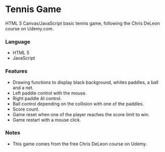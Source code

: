 # Tennis Game
HTML 5 Canvas/JavaScript basic tennis game, following the Chris DeLeon course on Udemy.com.

### Language

* HTML 5
* JavaScript

### Features

* Drawing functions to display black background, whites paddles, a ball and a net.
* Left paddle control with the mouse.
* Right paddle AI control.
* Ball control depending on the collision with one of the paddles.
* Score count.
* Game reset when one of the player reaches the score limit to win.
* Game restart with a mouse click.

### Notes

* This game comes from the free Chris DeLeon course on Udemy.
